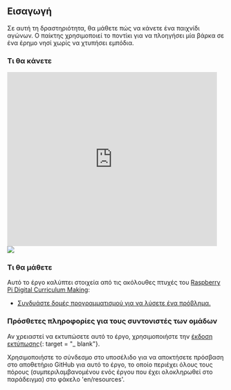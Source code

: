 ## Εισαγωγή

Σε αυτή τη δραστηριότητα, θα μάθετε πώς να κάνετε ένα παιχνίδι αγώνων. Ο παίκτης χρησιμοποιεί το ποντίκι για να πλοηγήσει μία βάρκα σε ένα έρημο νησί χωρίς να χτυπήσει εμπόδια.

### Τι θα κάνετε

<div class="scratch-preview">
  <iframe allowtransparency="true" width="485" height="402" src="https://scratch.mit.edu/projects/embed/63957956/?autostart=false" frameborder="0"></iframe>
  <img src="images/boat-final.png">
</div>

### Τι θα μάθετε

Αυτό το έργο καλύπτει στοιχεία από τις ακόλουθες πτυχές του [Raspberry Pi Digital Curriculum Making](http://rpf.io/curriculum):

+ [Συνδυάστε δομές προγραμματισμού για να λύσετε ένα πρόβλημα.](https://www.raspberrypi.org/curriculum/programming/builder)

### Πρόσθετες πληροφορίες για τους συντονιστές των ομάδων

Αν χρειαστεί να εκτυπώσετε αυτό το έργο, χρησιμοποιήστε την [έκδοση εκτύπωσης](https://projects.raspberrypi.org/en/projects/boat-race/print){: target = "_ blank"}.

Χρησιμοποιήστε το σύνδεσμο στο υποσέλιδο για να αποκτήσετε πρόσβαση στο αποθετήριο GitHub για αυτό το έργο, το οποίο περιέχει όλους τους πόρους (συμπεριλαμβανομένου ενός έργου που έχει ολοκληρωθεί στο παράδειγμα) στο φάκελο 'en/resources'.